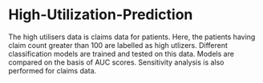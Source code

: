# High-Utilization-Prediction

The high utilisers data is claims data for patients. Here, the patients having claim count greater than 100 are labelled as high utlizers. Different classification models are trained and tested on this data. Models are compared on the basis of AUC scores. Sensitivity analysis is also performed for claims data.
